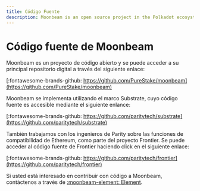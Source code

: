 ```yaml
---
title: Código Fuente 
description: Moonbeam is an open source project in the Polkadot ecosystem, with publicly available and auditable source code.
---
```


# Código fuente de Moonbeam

Moonbeam es un proyecto de código abierto y se puede acceder a su principal repositorio digital a través del siguiente enlace: 

[:fontawesome-brands-github: https://github.com/PureStake/moonbeam](https://github.com/PureStake/moonbeam)

Moonbeam se implementa utilizando el marco Substrate, cuyo código fuente es accesible mediante el siguiente enlance:

[:fontawesome-brands-github: https://github.com/paritytech/substrate](https://github.com/paritytech/substrate)

También trabajamos con los ingenieros de Parity sobre las funciones de compatibilidad de Ethereum, como parte del proyecto Frontier. Se puede acceder
al código fuente de Frontier haciendo click en el siguiente enlace:

[:fontawesome-brands-github: https://github.com/paritytech/frontier](https://github.com/paritytech/frontier)

Si usted está interesado en contribuir con código a Moonbeam, contáctenos a través de [:moonbeam-element: Element](https://matrix.to/#/!dzULkAiPePEaverEEP:matrix.org?via=matrix.org).
